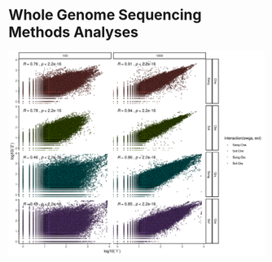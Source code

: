 # Whole Genome Sequencing Methods Analyses

![alt text](https://raw.githubusercontent.com/noamteyssier/wgs/master/genomeCov/plots/correlation_plot.png)
